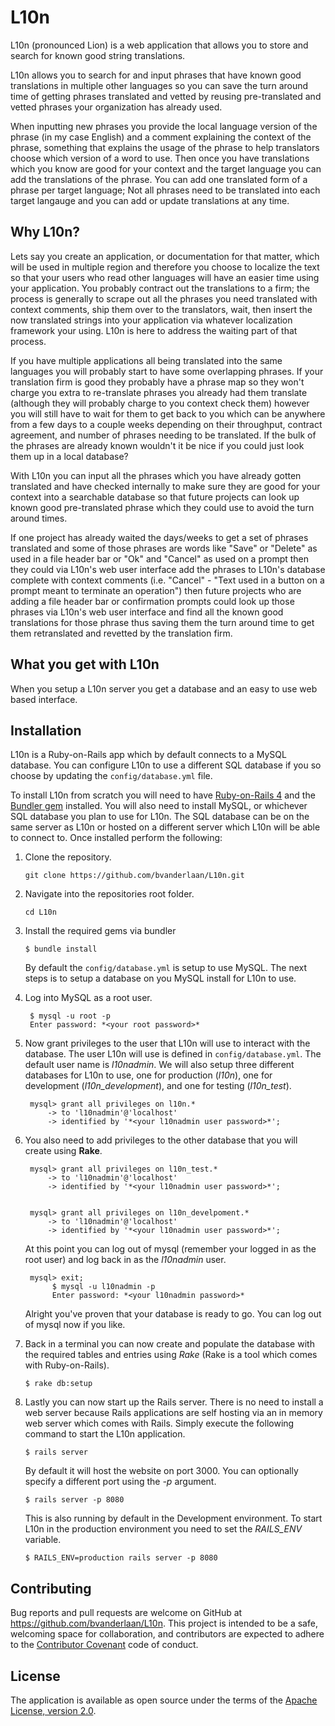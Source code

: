 # L10n

L10n (pronounced Lion) is a web application that allows you to store and search for known good string translations.

L10n allows you to search for and input phrases that have known good translations in multiple other languages so you can save the turn around time of getting phrases translated and vetted by reusing pre-translated and vetted phrases your organization has already used.

When inputting new phrases you provide the local language version of the phrase (in my case English) and a comment explaining the context of the phrase, something that explains the usage of the phrase to help translators choose which version of a word to use. Then once you have translations which you know are good for your context and the target language you can add the translations of the phrase. You can add one translated form of a phrase per target language; Not all phrases need to be translated into each target langauge and you can add or update translations at any time.

## Why L10n?

Lets say you create an application, or documentation for that matter, which will be used in multiple region and therefore you choose to localize the text so that your users who read other languages will have an easier time using your application. You probably contract out the translations to a firm; the process is generally to scrape out all the phrases you need translated with context comments, ship them over to the translators, wait, then insert the now translated strings into your application via whatever localization framework your using. L10n is here to address the waiting part of that process.

If you have multiple applications all being translated into the same languages you will probably start to have some overlapping phrases. If your translation firm is good they probably have a phrase map so they won't charge you extra to re-translate phrases you already had them translate (although they will probably charge to you context check them) however you will still have to wait for them to get back to you which can be anywhere from a few days to a couple weeks depending on their throughput, contract agreement, and number of phrases needing to be translated. If the bulk of the phrases are already known wouldn't it be nice if you could just look them up in a local database?

With L10n you can input all the phrases which you have already gotten translated and have checked internally to make sure they are good for your context into a searchable database so that future projects can look up known good pre-translated phrase which they could use to avoid the turn around times.

If one project has already waited the days/weeks to get a set of phrases translated and some of those phrases are words like "Save" or "Delete" as used in a file header bar or "Ok" and "Cancel" as used on a prompt then they could via L10n's web user interface add the phrases to L10n's database complete with context comments (i.e. "Cancel" - "Text used in a button on a prompt meant to terminate an operation") then future projects who are adding a file header bar or confirmation prompts could look up those phrases via L10n's web user interface and find all the known good translations for those phrase thus saving them the turn around time to get them retranslated and revetted by the translation firm.

## What you get with L10n

When you setup a L10n server you get a database and an easy to use web based interface.

## Installation

L10n is a Ruby-on-Rails app which by default connects to a MySQL database.
You can configure L10n to use a different SQL database if you so choose by updating the ```config/database.yml``` file.

To install L10n from scratch you will need to have [Ruby-on-Rails 4](http://rubyonrails.org/) and the [Bundler gem](http://bundler.io/) installed. You will also need to install MySQL, or whichever SQL database you plan to use for L10n. The SQL database can be on the same server as L10n or hosted on a different server which L10n will be able to connect to. Once installed perform the following:

1. Clone the repository.
    ```
    git clone https://github.com/bvanderlaan/L10n.git
    ```

2. Navigate into the repositories root folder.
    ```
    cd L10n
    ```

3. Install the required gems via bundler
    ```
    $ bundle install
    ```

    By default the ```config/database.yml``` is setup to use MySQL. The next steps is to setup a database on you MySQL install for L10n to use.

4. Log into MySQL as a root user.

        $ mysql -u root -p
        Enter password: *<your root password>*

5. Now grant privileges to the user that L10n will use to interact with the database. The user L10n will use is defined in ```config/database.yml```. The default user name is *l10nadmin*. We will also setup three different databases for L10n to use, one for production (*l10n*), one for development (*l10n_development*), and one for testing (*l10n_test*).

        mysql> grant all privileges on l10n.*
            -> to 'l10nadmin'@'localhost'
       	    -> identified by '*<your l10nadmin user password>*';


6. You also need to add privileges to the other database that you will create using **Rake**.

        mysql> grant all privileges on l10n_test.*
            -> to 'l10nadmin'@'localhost'
    	    -> identified by '*<your l10nadmin user password>*';


        mysql> grant all privileges on l10n_develpoment.*
            -> to 'l10nadmin'@'localhost'
    	    -> identified by '*<your l10nadmin user password>*';

    At this point you can log out of mysql (remember your logged in as the root user) and log back in as the *l10nadmin* user.

        mysql> exit;
             $ mysql -u l10nadmin -p
       	     Enter password: *<your l10nadmin password>*

    Alright you've proven that your database is ready to go. You can log out of mysql now if you like.

7. Back in a terminal you can now create and populate the database with the required tables and entries using *Rake* (Rake is a tool which comes with Ruby-on-Rails).
    ```
    $ rake db:setup
    ```

8. Lastly you can now start up the Rails server. There is no need to install a web server because Rails applications are self hosting via an in memory web server which comes with Rails. Simply execute the following command to start the L10n application.
    ```
    $ rails server
    ```

    By default it will host the website on port 3000.
    You can optionally specify a different port using the *-p* argument.

    ```
    $ rails server -p 8080
    ```
    This is also running by default in the Development environment. To start L10n in the production environment you need to set the <em>RAILS_ENV</em> variable.
    ```
    $ RAILS_ENV=production rails server -p 8080
    ```

## Contributing

Bug reports and pull requests are welcome on GitHub at https://github.com/bvanderlaan/L10n. This project is intended to be a safe, welcoming space for collaboration, and contributors are expected to adhere to the [Contributor Covenant](http://contributor-covenant.org) code of conduct.


## License

The application is available as open source under the terms of the [Apache License, version 2.0](https://opensource.org/licenses/Apache-2.0).